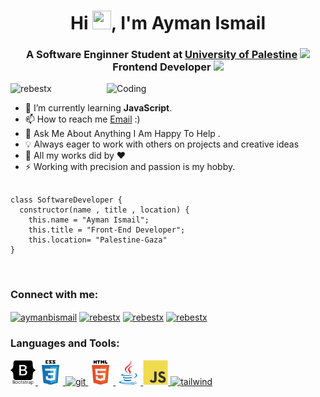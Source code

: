 
<h1 align="center">Hi <img src="https://cdn.shopify.com/s/files/1/1061/1924/products/Waving_Hand_Sign_Emoji_Icon_ios10_grande.png?v=1571606113" width="30px" height="30px">, I'm Ayman Ismail</h1>
<h3 align="center">A Software Enginner Student at <a href="https://en.up.edu.ps/">University of Palestine</a> <img src="https://media.giphy.com/media/fYSnHlufseco8Fh93Z/giphy.gif" width="30"><br>Frontend Developer <img src="https://media.giphy.com/media/WUlplcMpOCEmTGBtBW/giphy.gif" width="30"> </h3>
<img align="right" alt="Coding" width="350" src="https://cdn.dribbble.com/users/1162077/screenshots/3848914/programmer.gif">

<p align="left"> <img src="https://komarev.com/ghpvc/?username=rebestx&label=Profile%20views&color=0e75b6&style=flat" alt="rebestx" /> </p>

- 🌱 I’m currently learning **JavaScript**.
- 📫 How to reach me [Email](mailto:rbx4business@gmail.com) :)
- 💬 Ask Me About Anything I Am Happy To Help .
- 💡 Always eager to work with others on projects and creative ideas
- 🔰 All my works did by ❤️
- ⚡ Working with precision and passion is my hobby.

<pre><code>
class SoftwareDeveloper {
  constructor(name , title , location) {
    this.name = "Ayman Ismail";
    this.title = "Front-End Developer";
    this.location= "Palestine-Gaza"
}</code></pre>
<br/>
<h3 align="left">Connect with me:</h3>
<p align="left">
<a href="https://linkedin.com/in/aymanbismail" target="blank"><img align="center" src="https://raw.githubusercontent.com/rahuldkjain/github-profile-readme-generator/master/src/images/icons/Social/linked-in-alt.svg" alt="aymanbismail" height="30" width="40" /></a>
<a href="https://instagram.com/rebestx" target="blank"><img align="center" src="https://raw.githubusercontent.com/rahuldkjain/github-profile-readme-generator/master/src/images/icons/Social/instagram.svg" alt="rebestx" height="30" width="40" /></a>
<a href="https://twitter.com/rebestx" target="blank"><img align="center" src="https://raw.githubusercontent.com/rahuldkjain/github-profile-readme-generator/master/src/images/icons/Social/twitter.svg" alt="rebestx" height="30" width="40" /></a>
<a href="https://www.youtube.com/c/rebestx" target="blank"><img align="center" src="https://raw.githubusercontent.com/rahuldkjain/github-profile-readme-generator/master/src/images/icons/Social/youtube.svg" alt="rebestx" height="30" width="40"  /></a>
</p>

<h3 align="left">Languages and Tools:</h3>
<p align="left"> <a href="https://getbootstrap.com" target="_blank" rel="noreferrer"> <img src="https://raw.githubusercontent.com/devicons/devicon/master/icons/bootstrap/bootstrap-plain-wordmark.svg" alt="bootstrap" width="40" height="40"/> </a> <a href="https://www.w3schools.com/css/" target="_blank" rel="noreferrer"> <img src="https://raw.githubusercontent.com/devicons/devicon/master/icons/css3/css3-original-wordmark.svg" alt="css3" width="40" height="40"/> </a> <a href="https://git-scm.com/" target="_blank" rel="noreferrer"> <img src="https://www.vectorlogo.zone/logos/git-scm/git-scm-icon.svg" alt="git" width="40" height="40"/> </a> <a href="https://www.w3.org/html/" target="_blank" rel="noreferrer"> <img src="https://raw.githubusercontent.com/devicons/devicon/master/icons/html5/html5-original-wordmark.svg" alt="html5" width="40" height="40"/> </a> <a href="https://www.java.com" target="_blank" rel="noreferrer"> <img src="https://raw.githubusercontent.com/devicons/devicon/master/icons/java/java-original.svg" alt="java" width="40" height="40"/> </a> <a href="https://developer.mozilla.org/en-US/docs/Web/JavaScript" target="_blank" rel="noreferrer"> <img src="https://raw.githubusercontent.com/devicons/devicon/master/icons/javascript/javascript-original.svg" alt="javascript" width="40" height="40"/> </a> <a href="https://tailwindcss.com/" target="_blank" rel="noreferrer"> <img src="https://www.vectorlogo.zone/logos/tailwindcss/tailwindcss-icon.svg" alt="tailwind" width="40" height="40"/> </a> </p>
